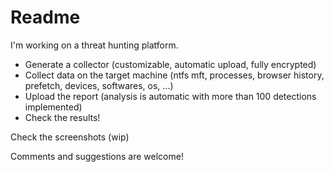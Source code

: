 # Readme

I'm working on a threat hunting platform.

- Generate a collector (customizable, automatic upload, fully encrypted)
- Collect data on the target machine (ntfs mft, processes, browser history, prefetch, devices, softwares, os, ...)
- Upload the report (analysis is automatic with more than 100 detections implemented)
- Check the results!

Check the screenshots (wip)

Comments and suggestions are welcome!
